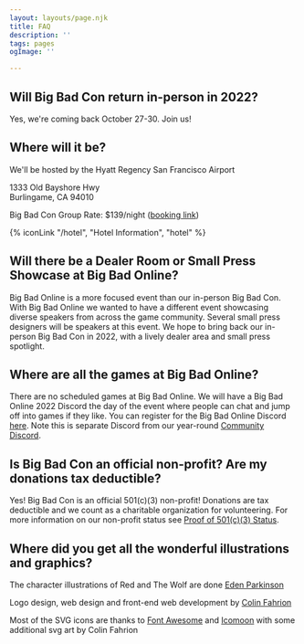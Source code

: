 ```yaml
---
layout: layouts/page.njk
title: FAQ
description: ''
tags: pages
ogImage: ''

---
```

## Will Big Bad Con return in-person in 2022?

Yes, we're coming back October 27-30. Join us!

## Where will it be?

We'll be hosted by the Hyatt Regency San Francisco Airport

1333 Old Bayshore Hwy  
Burlingame, CA 94010

Big Bad Con Group Rate: $139/night ([booking link](https://www.hyatt.com/en-US/group-booking/SFOBU/G-BBC3))

{% iconLink "/hotel", "Hotel Information", "hotel" %}

## Will there be a Dealer Room or Small Press Showcase at Big Bad Online?

Big Bad Online is a more focused event than our in-person Big Bad Con. With Big Bad Online we wanted to have a different event showcasing diverse speakers from across the game community. Several small press designers will be speakers at this event. We hope to bring back our in-person Big Bad Con in 2022, with a lively dealer area and small press spotlight.

## Where are all the games at Big Bad Online?

There are no scheduled games at Big Bad Online. We will have a Big Bad Online 2022 Discord the day of the event where people can chat and jump off into games if they like. You can register for the Big Bad Online Discord [here](/register). Note this is separate Discord from our year-round [Community Discord](/community-discord).

## Is Big Bad Con an official non-profit? Are my donations tax deductible?

Yes! Big Bad Con is an official 501(c)(3) non-profit! Donations are tax deductible and we count as a charitable organization for volunteering. For more information on our non-profit status see [Proof of 501(c)(3) Status](/non-profit).

## Where did you get all the wonderful illustrations and graphics?

The character illustrations of Red and The Wolf are done [Eden Parkinson](https://eden-parkinson.com)

Logo design, web design and front-end web development by [Colin Fahrion](http://www.twitter.com/colinaut)

Most of the SVG icons are thanks to [Font Awesome](https://fontawesome.com/license) and [Icomoon](https://icomoon.io) with some additional svg art by Colin Fahrion